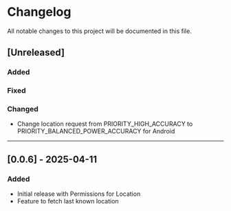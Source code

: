 # Changelog

All notable changes to this project will be documented in this file.

## [Unreleased]

### Added

### Fixed

### Changed
- Change location request from PRIORITY_HIGH_ACCURACY to PRIORITY_BALANCED_POWER_ACCURACY for Android

---

## [0.0.6] - 2025-04-11

### Added
- Initial release with Permissions for Location
- Feature to fetch last known location
